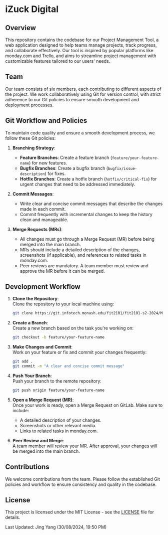 
# iZuck Digital

## Overview

This repository contains the codebase for our Project Management Tool, a web application designed to help teams manage projects, track progress, and collaborate effectively. Our tool is inspired by popular platforms like monday.com and Trello, and aims to streamline project management with customizable features tailored to our users' needs.

## Team

Our team consists of six  members, each contributing to different aspects of the project. We work collaboratively using Git for version control, with strict adherence to our Git policies to ensure smooth development and deployment processes.

## Git Workflow and Policies

To maintain code quality and ensure a smooth development process, we follow these Git policies:

1. **Branching Strategy**:
   - **Feature Branches**: Create a feature branch (`feature/your-feature-name`) for new features.
   - **Bugfix Branches**: Create a bugfix branch (`bugfix/issue-description`) for fixes.
   - **Hotfix Branches**: Create a hotfix branch (`hotfix/critical-fix`) for urgent changes that need to be addressed immediately.

2. **Commit Messages**:
   - Write clear and concise commit messages that describe the changes made in each commit.
   - Commit frequently with incremental changes to keep the history clean and manageable.

3. **Merge Requests (MRs)**:
   - All changes must go through a Merge Request (MR) before being merged into the main branch.
   - MRs should include a detailed description of the changes, screenshots (if applicable), and references to related tasks in monday.com.
   - Peer reviews are mandatory. A team member must review and approve the MR before it can be merged.

## Development Workflow

1. **Clone the Repository**:  
   Clone the repository to your local machine using:
   ```bash
   git clone https://git.infotech.monash.edu/fit2101/fit2101-s2-2024/MA_Wednesday12pm_Team6.git
   ```

2. **Create a Branch**:  
   Create a new branch based on the task you're working on:
   ```bash
   git checkout -b feature/your-feature-name
   ```

3. **Make Changes and Commit**:  
   Work on your feature or fix and commit your changes frequently:
   ```bash
   git add .
   git commit -m "A clear and concise commit message"
   ```

4. **Push Your Branch**:  
   Push your branch to the remote repository:
   ```bash
   git push origin feature/your-feature-name
   ```

5. **Open a Merge Request (MR)**:  
   Once your work is ready, open a Merge Request on GitLab. Make sure to include:
   - A detailed description of your changes.
   - Screenshots or other relevant media.
   - Links to related tasks in monday.com.

6. **Peer Review and Merge**:  
   A team member will review your MR. After approval, your changes will be merged into the main branch.

## Contributions

We welcome contributions from the team. Please follow the established Git policies and workflow to ensure consistency and quality in the codebase.

## License

This project is licensed under the MIT License - see the [LICENSE](LICENSE) file for details.

Last Updated: Jing Yang (30/08/2024, 19:50 PM)


